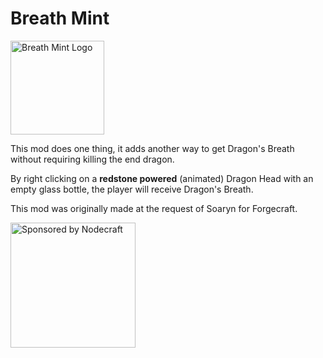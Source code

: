 

# Breath Mint

<img src="https://f000.backblazeb2.com/file/miningmark48-files/2019/11/03/banner.png" alt="Breath Mint Logo" height=150>

This mod does one thing, it adds another way to get Dragon's Breath without requiring killing the end dragon.

By right clicking on a **redstone powered** (animated) Dragon Head with an empty glass bottle, the player will receive Dragon's Breath. 

This mod was originally made at the request of Soaryn for Forgecraft.

<img src="https://i.imgur.com/b388CD6.png" alt="Sponsored by Nodecraft" height=200>
